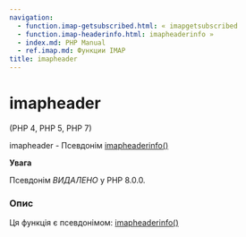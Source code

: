 ```yaml
---
navigation:
  - function.imap-getsubscribed.html: « imapgetsubscribed
  - function.imap-headerinfo.html: imapheaderinfo »
  - index.md: PHP Manual
  - ref.imap.md: Функции IMAP
title: imapheader
---
```

# imapheader

(PHP 4, PHP 5, PHP 7)

imapheader - Псевдонім [imapheaderinfo()](function.imap-headerinfo.html)

**Увага**

Псевдонім *ВИДАЛЕНО* у PHP 8.0.0.

### Опис

Ця функція є псевдонімом: [imapheaderinfo()](function.imap-headerinfo.html)
